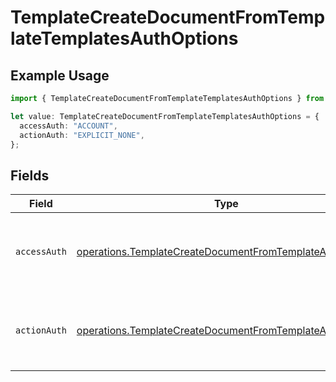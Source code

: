 # TemplateCreateDocumentFromTemplateTemplatesAuthOptions

## Example Usage

```typescript
import { TemplateCreateDocumentFromTemplateTemplatesAuthOptions } from "@documenso/sdk-typescript/models/operations";

let value: TemplateCreateDocumentFromTemplateTemplatesAuthOptions = {
  accessAuth: "ACCOUNT",
  actionAuth: "EXPLICIT_NONE",
};
```

## Fields

| Field                                                                                                                              | Type                                                                                                                               | Required                                                                                                                           | Description                                                                                                                        |
| ---------------------------------------------------------------------------------------------------------------------------------- | ---------------------------------------------------------------------------------------------------------------------------------- | ---------------------------------------------------------------------------------------------------------------------------------- | ---------------------------------------------------------------------------------------------------------------------------------- |
| `accessAuth`                                                                                                                       | [operations.TemplateCreateDocumentFromTemplateAccessAuth](../../models/operations/templatecreatedocumentfromtemplateaccessauth.md) | :heavy_check_mark:                                                                                                                 | The type of authentication required for the recipient to access the document.                                                      |
| `actionAuth`                                                                                                                       | [operations.TemplateCreateDocumentFromTemplateActionAuth](../../models/operations/templatecreatedocumentfromtemplateactionauth.md) | :heavy_check_mark:                                                                                                                 | The type of authentication required for the recipient to sign the document.                                                        |